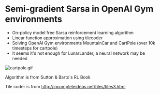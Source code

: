 # Semi-gradient Sarsa in OpenAI Gym environments

* On-policy model free Sarsa reinforcement learning algorithm
* Linear function approximation using tilecoder
* Solving OpenAI Gym environments MountainCar and CartPole (over 10k timesteps for cartpole)
* It seems it's not enough for LunarLander, a neural network may be needed

![cartpole.gif](https://user-images.githubusercontent.com/13645811/88185406-93eb5900-cc3c-11ea-9a52-d03e944c43ab.gif)

Algorithm is from Sutton & Barto's RL Book

Tile coder is from http://incompleteideas.net/tiles/tiles3.html
